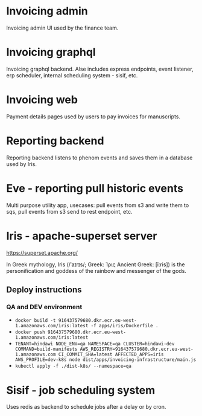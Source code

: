 # Invoicing admin

Invoicing admin UI used by the finance team.

# Invoicing graphql

Invoicing graphql backend. Alse includes express endpoints, event listener, erp scheduler, internal scheduling system - sisif, etc.

# Invoicing web

Payment details pages used by users to pay invoices for manuscripts.

# Reporting backend

Reporting backend listens to phenom events and saves them in a database used by Iris.

# Eve - reporting pull historic events

Multi purpose utility app, usecases: pull events from s3 and write them to sqs, pull events from s3 send to rest endpoint, etc.

# Iris - apache-superset server

https://superset.apache.org/

In Greek mythology, Iris (/ˈaɪrɪs/; Greek: Ίρις Ancient Greek: [îːris]) is the personification and goddess of the rainbow and messenger of the gods.

## Deploy instructions
### QA and DEV environment
* `docker build -t 916437579680.dkr.ecr.eu-west-1.amazonaws.com/iris:latest -f apps/iris/Dockerfile .`
* `docker push 916437579680.dkr.ecr.eu-west-1.amazonaws.com/iris:latest`
* `TENANT=hindawi NODE_ENV=qa NAMESPACE=qa CLUSTER=hindawi-dev COMMAND=build-manifests AWS_REGISTRY=916437579680.dkr.ecr.eu-west-1.amazonaws.com CI_COMMIT_SHA=latest AFFECTED_APPS=iris AWS_PROFILE=dev-k8s node dist/apps/invoicing-infrastructure/main.js`
* `kubectl apply -f ./dist-k8s/ --namespace=qa`

# Sisif - job scheduling system

Uses redis as backend to schedule jobs after a delay or by cron.
